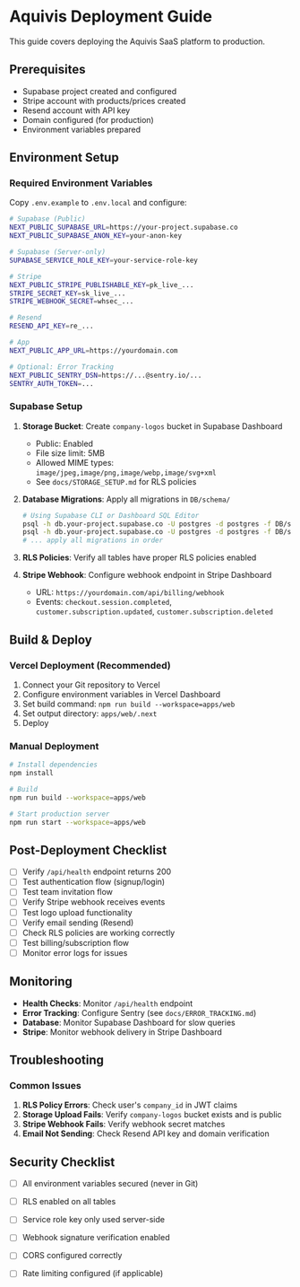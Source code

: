 # Aquivis Deployment Guide

This guide covers deploying the Aquivis SaaS platform to production.

## Prerequisites

- Supabase project created and configured
- Stripe account with products/prices created
- Resend account with API key
- Domain configured (for production)
- Environment variables prepared

## Environment Setup

### Required Environment Variables

Copy `.env.example` to `.env.local` and configure:

```bash
# Supabase (Public)
NEXT_PUBLIC_SUPABASE_URL=https://your-project.supabase.co
NEXT_PUBLIC_SUPABASE_ANON_KEY=your-anon-key

# Supabase (Server-only)
SUPABASE_SERVICE_ROLE_KEY=your-service-role-key

# Stripe
NEXT_PUBLIC_STRIPE_PUBLISHABLE_KEY=pk_live_...
STRIPE_SECRET_KEY=sk_live_...
STRIPE_WEBHOOK_SECRET=whsec_...

# Resend
RESEND_API_KEY=re_...

# App
NEXT_PUBLIC_APP_URL=https://yourdomain.com

# Optional: Error Tracking
NEXT_PUBLIC_SENTRY_DSN=https://...@sentry.io/...
SENTRY_AUTH_TOKEN=...
```

### Supabase Setup

1. **Storage Bucket**: Create `company-logos` bucket in Supabase Dashboard
   - Public: Enabled
   - File size limit: 5MB
   - Allowed MIME types: `image/jpeg,image/png,image/webp,image/svg+xml`
   - See `docs/STORAGE_SETUP.md` for RLS policies

2. **Database Migrations**: Apply all migrations in `DB/schema/`
   ```bash
   # Using Supabase CLI or Dashboard SQL Editor
   psql -h db.your-project.supabase.co -U postgres -d postgres -f DB/schema/000_init.sql
   psql -h db.your-project.supabase.co -U postgres -d postgres -f DB/schema/010_indices.sql
   # ... apply all migrations in order
   ```

3. **RLS Policies**: Verify all tables have proper RLS policies enabled

4. **Stripe Webhook**: Configure webhook endpoint in Stripe Dashboard
   - URL: `https://yourdomain.com/api/billing/webhook`
   - Events: `checkout.session.completed`, `customer.subscription.updated`, `customer.subscription.deleted`

## Build & Deploy

### Vercel Deployment (Recommended)

1. Connect your Git repository to Vercel
2. Configure environment variables in Vercel Dashboard
3. Set build command: `npm run build --workspace=apps/web`
4. Set output directory: `apps/web/.next`
5. Deploy

### Manual Deployment

```bash
# Install dependencies
npm install

# Build
npm run build --workspace=apps/web

# Start production server
npm run start --workspace=apps/web
```

## Post-Deployment Checklist

- [ ] Verify `/api/health` endpoint returns 200
- [ ] Test authentication flow (signup/login)
- [ ] Test team invitation flow
- [ ] Verify Stripe webhook receives events
- [ ] Test logo upload functionality
- [ ] Verify email sending (Resend)
- [ ] Check RLS policies are working correctly
- [ ] Test billing/subscription flow
- [ ] Monitor error logs for issues

## Monitoring

- **Health Checks**: Monitor `/api/health` endpoint
- **Error Tracking**: Configure Sentry (see `docs/ERROR_TRACKING.md`)
- **Database**: Monitor Supabase Dashboard for slow queries
- **Stripe**: Monitor webhook delivery in Stripe Dashboard

## Troubleshooting

### Common Issues

1. **RLS Policy Errors**: Check user's `company_id` in JWT claims
2. **Storage Upload Fails**: Verify `company-logos` bucket exists and is public
3. **Stripe Webhook Fails**: Verify webhook secret matches
4. **Email Not Sending**: Check Resend API key and domain verification

## Security Checklist

- [ ] All environment variables secured (never in Git)
- [ ] RLS enabled on all tables
- [ ] Service role key only used server-side
- [ ] Webhook signature verification enabled
- [ ] CORS configured correctly
- [ ] Rate limiting configured (if applicable)

